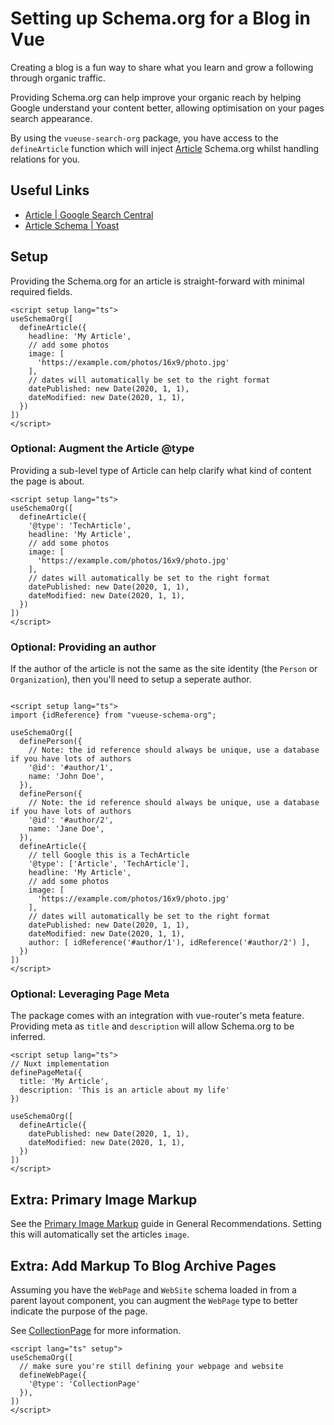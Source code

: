 # Setting up Schema.org for a Blog in Vue

Creating a blog is a fun way to share what you learn and grow a following through organic traffic.

Providing Schema.org can help improve your organic reach by helping Google understand your content better,
allowing optimisation on your pages search appearance.

By using the `vueuse-search-org` package, you have access to the `defineArticle` function which will inject [Article](/schema/article) Schema.org whilst handling 
relations for you.

## Useful Links

- [Article | Google Search Central](https://developers.google.com/search/docs/advanced/structured-data/article)
- [Article Schema | Yoast](https://developer.yoast.com/features/schema/pieces/article)

## Setup

Providing the Schema.org for an article is straight-forward with minimal required fields.

```vue
<script setup lang="ts">
useSchemaOrg([
  defineArticle({
    headline: 'My Article',
    // add some photos
    image: [
      'https://example.com/photos/16x9/photo.jpg'
    ],
    // dates will automatically be set to the right format
    datePublished: new Date(2020, 1, 1),
    dateModified: new Date(2020, 1, 1),
  })
])
</script>
```

### Optional: Augment the Article @type

Providing a sub-level type of Article can help clarify what kind of content the page is about.

```vue
<script setup lang="ts">
useSchemaOrg([
  defineArticle({
    '@type': 'TechArticle',
    headline: 'My Article',
    // add some photos
    image: [
      'https://example.com/photos/16x9/photo.jpg'
    ],
    // dates will automatically be set to the right format
    datePublished: new Date(2020, 1, 1),
    dateModified: new Date(2020, 1, 1),
  })
])
</script>
```

### Optional: Providing an author

If the author of the article is not the same as the site identity (the `Person` or `Organization`), then you'll need to 
setup a seperate author.

```vue

<script setup lang="ts">
import {idReference} from "vueuse-schema-org";

useSchemaOrg([
  definePerson({
    // Note: the id reference should always be unique, use a database if you have lots of authors
    '@id': '#author/1',
    name: 'John Doe',
  }),
  definePerson({
    // Note: the id reference should always be unique, use a database if you have lots of authors
    '@id': '#author/2',
    name: 'Jane Doe',
  }),
  defineArticle({
    // tell Google this is a TechArticle
    '@type': ['Article', 'TechArticle'],
    headline: 'My Article',
    // add some photos
    image: [
      'https://example.com/photos/16x9/photo.jpg'
    ],
    // dates will automatically be set to the right format
    datePublished: new Date(2020, 1, 1),
    dateModified: new Date(2020, 1, 1),
    author: [ idReference('#author/1'), idReference('#author/2') ],
  })
])
</script>
```

### Optional: Leveraging Page Meta

The package comes with an integration with vue-router's meta feature. Providing meta as `title` and `description` will allow
Schema.org to be inferred.

```vue
<script setup lang="ts">
// Nuxt implementation
definePageMeta({
  title: 'My Article',
  description: 'This is an article about my life'
})

useSchemaOrg([
  defineArticle({
    datePublished: new Date(2020, 1, 1),
    dateModified: new Date(2020, 1, 1),
  })
])
</script>
```

## Extra: Primary Image Markup

See the [Primary Image Markup](/guide/recipes/general-recommendations) guide in General Recommendations.
Setting this will automatically set the articles `image`.

## Extra: Add Markup To Blog Archive Pages

Assuming you have the `WebPage` and `WebSite` schema loaded in from a parent layout component,
you can augment the `WebPage` type to better indicate the purpose of the page.

See [CollectionPage](https://schema.org/CollectionPage) for more information.

```vue layout/default.vue
<script lang="ts" setup">
useSchemaOrg([
  // make sure you're still defining your webpage and website
  defineWebPage({
    '@type': 'CollectionPage'
  }),
])
</script>
```
